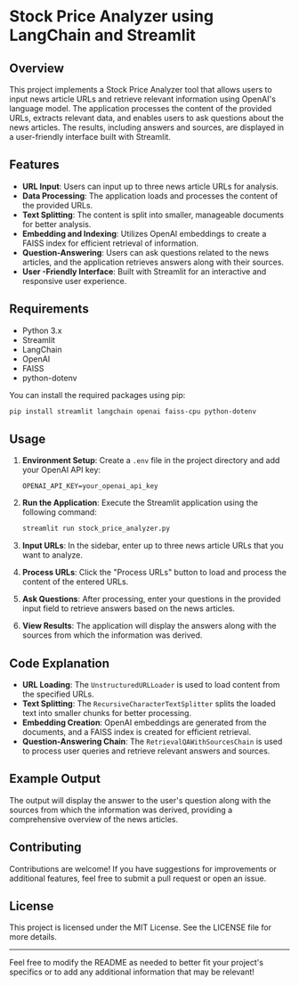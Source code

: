 # Stock Price Analyzer using LangChain and Streamlit

## Overview

This project implements a Stock Price Analyzer tool that allows users to input news article URLs and retrieve relevant information using OpenAI's language model. The application processes the content of the provided URLs, extracts relevant data, and enables users to ask questions about the news articles. The results, including answers and sources, are displayed in a user-friendly interface built with Streamlit.

## Features

- **URL Input**: Users can input up to three news article URLs for analysis.
- **Data Processing**: The application loads and processes the content of the provided URLs.
- **Text Splitting**: The content is split into smaller, manageable documents for better analysis.
- **Embedding and Indexing**: Utilizes OpenAI embeddings to create a FAISS index for efficient retrieval of information.
- **Question-Answering**: Users can ask questions related to the news articles, and the application retrieves answers along with their sources.
- **User -Friendly Interface**: Built with Streamlit for an interactive and responsive user experience.

## Requirements

- Python 3.x
- Streamlit
- LangChain
- OpenAI
- FAISS
- python-dotenv

You can install the required packages using pip:

```bash
pip install streamlit langchain openai faiss-cpu python-dotenv
```

## Usage

1. **Environment Setup**: Create a `.env` file in the project directory and add your OpenAI API key:

   ```
   OPENAI_API_KEY=your_openai_api_key
   ```

2. **Run the Application**: Execute the Streamlit application using the following command:

   ```bash
   streamlit run stock_price_analyzer.py
   ```

3. **Input URLs**: In the sidebar, enter up to three news article URLs that you want to analyze.

4. **Process URLs**: Click the "Process URLs" button to load and process the content of the entered URLs.

5. **Ask Questions**: After processing, enter your questions in the provided input field to retrieve answers based on the news articles.

6. **View Results**: The application will display the answers along with the sources from which the information was derived.

## Code Explanation

- **URL Loading**: The `UnstructuredURLLoader` is used to load content from the specified URLs.
- **Text Splitting**: The `RecursiveCharacterTextSplitter` splits the loaded text into smaller chunks for better processing.
- **Embedding Creation**: OpenAI embeddings are generated from the documents, and a FAISS index is created for efficient retrieval.
- **Question-Answering Chain**: The `RetrievalQAWithSourcesChain` is used to process user queries and retrieve relevant answers and sources.

## Example Output

The output will display the answer to the user's question along with the sources from which the information was derived, providing a comprehensive overview of the news articles.

## Contributing

Contributions are welcome! If you have suggestions for improvements or additional features, feel free to submit a pull request or open an issue.

## License

This project is licensed under the MIT License. See the LICENSE file for more details.

---

Feel free to modify the README as needed to better fit your project's specifics or to add any additional information that may be relevant!

